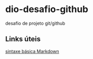 # dio-desafio-github
desafio de projeto git/github

## Links úteis 
[sintaxe básica Markdown](https://www.markdownguide.org/)
